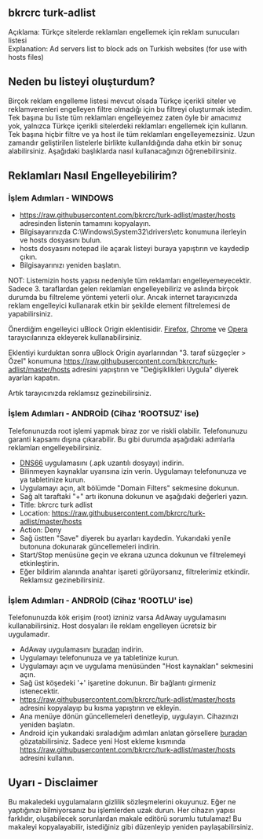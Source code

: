 ## bkrcrc turk-adlist
Açıklama:       Türkçe sitelerde reklamları engellemek için reklam sunucuları listesi  
Explanation:    Ad servers list to block ads on Turkish websites (for use with hosts files)

## Neden bu listeyi oluşturdum?
Birçok reklam engelleme listesi mevcut olsada Türkçe içerikli siteler ve reklamverenleri engelleyen filtre olmadığı için bu filtreyi oluşturmak istedim. Tek başına bu liste tüm reklamları engelleyemez zaten öyle bir amacımız yok, yalnızca Türkçe içerikli sitelerdeki reklamları engellemek için kullanın. Tek başına hiçbir filtre ve ya host ile tüm reklamları engelleyemezsiniz. Uzun zamandır geliştirilen listelerle birlikte kullanıldığında daha etkin bir sonuç alabilirsiniz. Aşağıdaki başlıklarda nasıl kullanacağınızı öğrenebilirsiniz.

## Reklamları Nasıl Engelleyebilirim?

### İşlem Adımları - WINDOWS
- https://raw.githubusercontent.com/bkrcrc/turk-adlist/master/hosts adresinden listenin tamamını kopyalayın.
- Bilgisayarınızda C:\Windows\System32\drivers\etc konumuna ilerleyin ve hosts dosyasını bulun.
- hosts dosyasını notepad ile açarak listeyi buraya yapıştırın ve kaydedip çıkın.
- Bilgisayarınızı yeniden başlatın.

NOT: Listemizin hosts yapısı nedeniyle tüm reklamları engelleyemeyecektir. Sadece 3. taraflardan gelen reklamları engelleyebiliriz ve aslında birçok durumda bu filtreleme yöntemi yeterli olur. Ancak internet tarayıcınızda reklam engelleyici kullanarak etkin bir şekilde element filtrelemesi de yapabilirsiniz. 

  Önerdiğim engelleyici uBlock Origin eklentisidir. [Firefox](https://addons.mozilla.org/en-US/firefox/addon/ublock-origin/), [Chrome](https://chrome.google.com/webstore/detail/ublock-origin/cjpalhdlnbpafiamejdnhcphjbkeiagm) ve [Opera](https://addons.opera.com/extensions/details/ublock/) tarayıcılarınıza ekleyerek kullanabilirsiniz.

  Eklentiyi kurduktan sonra uBlock Origin ayarlarından "3. taraf süzgeçler > Özel" konumuna https://raw.githubusercontent.com/bkrcrc/turk-adlist/master/hosts adresini yapıştırın ve "Değişiklikleri Uygula" diyerek ayarları kapatın.

Artık tarayıcınızda reklamsız gezinebilirsiniz.

### İşlem Adımları - ANDROİD (Cihaz 'ROOTSUZ' ise)
Telefonunuzda root işlemi yapmak biraz zor ve riskli olabilir. Telefonunuzu garanti kapsamı dışına çıkarabilir. Bu gibi durumda aşağıdaki adımlarla reklamları engelleyebilirsiniz.

- [DNS66](https://github.com/julian-klode/dns66/releases) uygulamasını (.apk uzantılı dosyayı) indirin.
- Bilinmeyen kaynaklar uyarısına izin verin. Uygulamayı telefonunuza ve ya tabletinize kurun.
- Uygulamayı açın, alt bölümde "Domain Filters" sekmesine dokunun.
- Sağ alt taraftaki "+" artı ikonuna dokunun ve aşağıdaki değerleri yazın.
- Title: bkrcrc turk adlist
- Location: https://raw.githubusercontent.com/bkrcrc/turk-adlist/master/hosts
- Action: Deny
- Sağ üstten "Save" diyerek bu ayarları kaydedin. Yukarıdaki yenile butonuna dokunarak güncellemeleri indirin.
- Start/Stop menüsüne geçin ve ekrana uzunca dokunun ve filtrelemeyi etkinleştirin.
- Eğer bildirim alanında anahtar işareti görüyorsanız, filtrelerimiz etkindir. Reklamsız gezinebilirsiniz.

### İşlem Adımları - ANDROİD (Cihaz 'ROOTLU' ise)
Telefonunuzda kök erişim (root) izniniz varsa AdAway uygulamasını kullanabilirsiniz. Host dosyaları ile reklam engelleyen ücretsiz bir uygulamadır.

- AdAway uygulamasını [buradan](https://f-droid.org/repo/org.adaway_60.apk) indirin.
- Uygulamayı telefonunuza ve ya tabletinize kurun.
- Uygulamayı açın ve uygulama menüsünden "Host kaynakları" sekmesini açın.
- Sağ üst köşedeki '+' işaretine dokunun. Bir bağlantı girmeniz istenecektir.
- https://raw.githubusercontent.com/bkrcrc/turk-adlist/master/hosts adresini kopyalayıp bu kısma yapıştırın ve ekleyin.
- Ana menüye dönün güncellemeleri denetleyip, uygulayın. Cihazınızı yeniden başlatın.
- Android için yukarıdaki sıraladığım adımları anlatan görsellere [buradan](https://bilenlerkabilesi.com/adaway-android-icin-en-iyi-reklam-engelleme-uygulamasi/) gözatabilirsiniz. Sadece yeni Host ekleme kısmında https://raw.githubusercontent.com/bkrcrc/turk-adlist/master/hosts adresini kullanın.

## Uyarı - Disclaimer
Bu makaledeki uygulamaların gizlilik sözleşmelerini okuyunuz. Eğer ne yaptığınızı bilmiyorsanız bu işlemlerden uzak durun. Her cihazın yapısı farklıdır, oluşabilecek sorunlardan makale editörü sorumlu tutulamaz! Bu makaleyi kopyalayabilir, istediğiniz gibi düzenleyip yeniden paylaşabilirsiniz.
